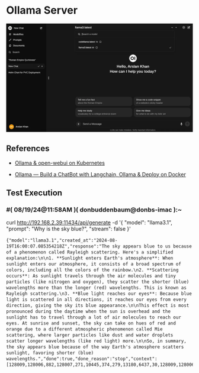 # Ollama Server

![alt text](image.png)

## References

- [Ollama & open-webui on Kubernetes](https://medium.com/@arslankhanali/ollama-open-webui-on-kubernetes-3c18497a3ed2)

- [Ollama — Build a ChatBot with Langchain, Ollama & Deploy on Docker](https://medium.com/@abvijaykumar/ollama-build-a-chatbot-with-langchain-ollama-deploy-on-docker-5dfcfd140363)

## Test Execution

### #( 08/19/24@11:58AM )( donbuddenbaum@donbs-imac ):~
   curl http://192.168.2.39:11434/api/generate -d '{
  "model": "llama3.1",
  "prompt": "Why is the sky blue?",
  "stream": false
}'

```
{"model":"llama3.1","created_at":"2024-08-19T16:00:07.085354218Z","response":"The sky appears blue to us because of a phenomenon called Rayleigh scattering. Here's a simplified explanation:\n\n1. **Sunlight enters Earth's atmosphere**: When sunlight enters our atmosphere, it consists of a broad spectrum of colors, including all the colors of the rainbow.\n2. **Scattering occurs**: As sunlight travels through the air molecules and tiny particles (like nitrogen and oxygen), they scatter the shorter (blue) wavelengths more than the longer (red) wavelengths. This is known as Rayleigh scattering.\n3. **Blue light reaches our eyes**: Because blue light is scattered in all directions, it reaches our eyes from every direction, giving the sky its blue appearance.\n\nThis effect is most pronounced during the daytime when the sun is overhead and the sunlight has to travel through a lot of air molecules to reach our eyes. At sunrise and sunset, the sky can take on hues of red and orange due to a different atmospheric phenomenon called Mie scattering, where larger particles like dust and water droplets scatter longer wavelengths (like red light) more.\n\nSo, in summary, the sky appears blue because of the way Earth's atmosphere scatters sunlight, favoring shorter (blue) wavelengths.","done":true,"done_reason":"stop","context":[128009,128006,882,128007,271,10445,374,279,13180,6437,30,128009,128006,78191,128007,271,791,13180,8111,6437,311,603,1606,315,264,25885,2663,13558,64069,72916,13,5810,596,264,44899,16540,1473,16,13,3146,31192,4238,29933,9420,596,16975,96618,3277,40120,29933,1057,16975,11,433,17610,315,264,7353,20326,315,8146,11,2737,682,279,8146,315,279,48713,627,17,13,3146,3407,31436,13980,96618,1666,40120,35292,1555,279,3805,35715,323,13987,19252,320,4908,47503,323,24463,705,814,45577,279,24210,320,12481,8,93959,810,1109,279,5129,320,1171,8,93959,13,1115,374,3967,439,13558,64069,72916,627,18,13,3146,10544,3177,25501,1057,6548,96618,9393,6437,3177,374,38067,304,682,18445,11,433,25501,1057,6548,505,1475,5216,11,7231,279,13180,1202,6437,11341,382,2028,2515,374,1455,38617,2391,279,62182,994,279,7160,374,32115,323,279,40120,706,311,5944,1555,264,2763,315,3805,35715,311,5662,1057,6548,13,2468,64919,323,44084,11,279,13180,649,1935,389,82757,315,2579,323,19087,4245,311,264,2204,45475,25885,2663,386,648,72916,11,1405,8294,19252,1093,16174,323,3090,7118,90592,45577,5129,93959,320,4908,2579,3177,8,810,382,4516,11,304,12399,11,279,13180,8111,6437,1606,315,279,1648,9420,596,16975,1156,10385,40120,11,4799,287,24210,320,12481,8,93959,13],"total_duration":43339568427,"load_duration":6550234915,"prompt_eval_count":17,"prompt_eval_duration":859306000,"eval_count":239,"eval_duration":35888539000}%
```